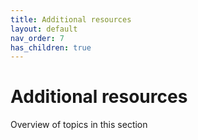 ```yaml
---
title: Additional resources
layout: default
nav_order: 7
has_children: true
---
```


# Additional resources

Overview of topics in this section